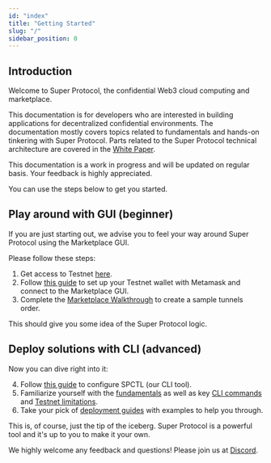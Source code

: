 ```yaml
---
id: "index"
title: "Getting Started"
slug: "/"
sidebar_position: 0
---
```


## Introduction

Welcome to Super Protocol, the confidential Web3 cloud computing and marketplace.

This documentation is for developers who are interested in building applications for decentralized confidential environments. The documentation mostly covers topics related to fundamentals and hands-on tinkering with Super Protocol. Parts related to the Super Protocol technical architecture are covered in the [White Paper](/whitepaper).

This documentation is a work in progress and will be updated on regular basis. Your feedback is highly appreciated.

You can use the steps below to get you started.

## Play around with GUI (beginner)

If you are just starting out, we advise you to feel your way around Super Protocol using the Marketplace GUI. 

Please follow these steps:
1. Get access to Testnet [here](/testnet/).
2. Follow [this guide](/developers/marketplace/first-steps) to set up your Testnet wallet with Metamask and connect to the Marketplace GUI.
3. Complete the [Marketplace Walkthrough](/developers/marketplace/walkthrough/) to create a sample tunnels order.

This should give you some idea of the Super Protocol logic. 

## Deploy solutions with CLI (advanced)

Now you can dive right into it:

4. Follow [this guide](/developers/cli_guides/) to configure SPCTL (our CLI tool).
5. Familiarize yourself with the [fundamentals](/developers/fundamentals) as well as key [CLI commands](/developers/cli_commands) and [Testnet limitations](/testnet/limitations).
6. Take your pick of [deployment guides](/developers/deployment_guides/) with examples to help you through.

This is, of course, just the tip of the iceberg. Super Protocol is a powerful tool and it's up to you to make it your own.

We highly welcome any feedback and questions! Please join us at [Discord](https://discord.com/invite/superprotocol).